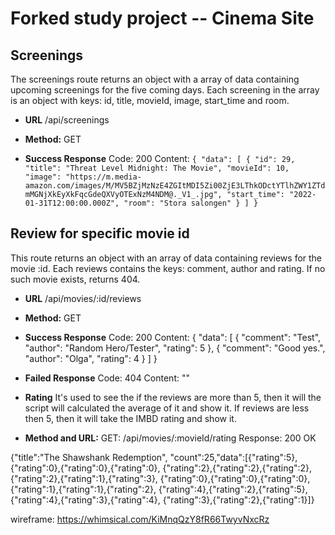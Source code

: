 # Forked study project -- Cinema Site

## Screenings

The screenings route returns an object with a array of data containing upcoming screenings for the five coming days. Each screening in the array is an object with keys: id, title, movieId, image, start_time and room.

- **URL**
  /api/screenings

- **Method:**
  GET

- **Success Response**
  Code: 200
  Content: `{ "data": [ { "id": 29, "title": "Threat Level Midnight: The Movie", "movieId": 10, "image": "https://m.media- amazon.com/images/M/MV5BZjMzNzE4ZGItMDI5Zi00ZjE3LThkODctYTlhZWY1ZTdmMGNjXkEyXkFqcGdeQXVyOTExNzM4NDM@._V1_.jpg", "start_time": "2022-01-31T12:00:00.000Z", "room": "Stora salongen" } ] }`


## Review for specific movie id

This route returns an object with an array of data containing reviews for the movie :id. Each reviews contains the keys: comment, author and rating. 
If no such movie exists, returns 404.

  - **URL**
  /api/movies/:id/reviews

  - **Method:**
  GET

  - **Success Response**
  Code: 200
  Content: {
    "data": [
      {
        "comment": "Test",
        "author": "Random Hero/Tester",
        "rating": 5
      },
      {
        "comment": "Good yes.",
        "author": "Olga",
        "rating": 4
      }
    ]
  }

  - **Failed Response**
  Code: 404
  Content: ""


- **Rating**
It's used to see the if the reviews are more than 5, then it will the script will calculated the average of it and show it.
If reviews are less then 5, then it will take the IMBD rating and show it. 

- **Method and URL:**
GET: /api/movies/:movieId/rating
Response: 200 OK

{"title":"The Shawshank Redemption",
"count":25,"data":[{"rating":5},
{"rating":0},{"rating":0},{"rating":0},
{"rating":2},{"rating":2},{"rating":2},
{"rating":2},{"rating":1},{"rating":3},
{"rating":0},{"rating":0},{"rating":0},
{"rating":1},{"rating":1},{"rating":2},
{"rating":4},{"rating":2},{"rating":5},
{"rating":4},{"rating":3},{"rating":4},
{"rating":3},{"rating":2},{"rating":1}]}

wireframe: https://whimsical.com/KiMnqQzY8fR66TwyvNxcRz
